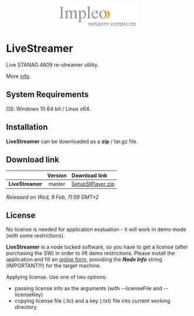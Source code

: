 
<div align="center">
  <a >
    <img src="images/impleo_logo.png" alt="Logo" >
  </a>
</div>

# LiveStreamer

Live STANAG 4609 re-streamer utility.

More [info](https://www.impleotv.com/content/livestreamer/help/index.html).

## System Requirements

OS: Windows 10 64 bit / Linux x64.

## Installation

**LiveStreamer** can be downloaded as a **zip** / tar.gz file.  


## Download link

|          | Version             | Download link                                                           | 
|:---------|:-------------------:|:------------------------------------------------------------------------|
| **LiveStreamer** |  master | [SetupStPlayer.zip](https://github.com/impleotv/live-streamer-release/releases/latest/download/SetupStPlayer.zip) | 


*Released on Wed, 9 Feb, 11:59 GMT+2*

## License

No license is needed for application evaluation - it will work in demo mode (with some restrictions). 

**LiveStreamer** is a node locked software, so you have to get a license (after purchasing the SW) in order to lift demo restrictions. Please install the application and fill an [online form](https://docs.google.com/forms/d/e/1FAIpQLSd_XW6bDsFce1G1cpds4gMQNlwNax0CvkWzcMbscxZ5rLaIbA/viewform), providing the ***Node Info*** string (IMPORTANT!!!) for the target machine.  

Applying license. Use one of two options:

- passing license info as the arguments (with --licenseFile and --licenseKey)
- copying license file (.lic) and a key (.txt) file into current working directory


